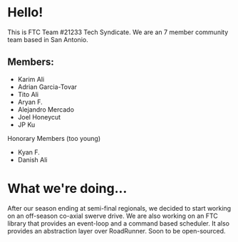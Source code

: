 # Hello!
This is FTC Team #21233 Tech Syndicate. We are an 7 member community team based in San Antonio.

## Members:
- Karim Ali
- Adrian Garcia-Tovar 
- Tito Ali 
- Aryan F.
- Alejandro Mercado 
- Joel Honeycut
- JP Ku 

Honorary Members (too young)
- Kyan F.
- Danish Ali 

# What we're doing...
After our season ending at semi-final regionals, we decided to start working on an off-season co-axial swerve drive.
We are also working on an FTC library that provides an event-loop and a command based scheduler. It also provides an abstraction layer over RoadRunner. Soon to be open-sourced.
